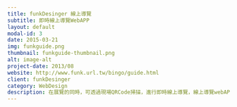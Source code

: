 ```yaml
---
title: funkDesinger 線上導覽
subtitle: 即時線上導覽WebAPP
layout: default
modal-id: 3
date: 2015-03-21
img: funkguide.png
thumbnail: funkguide-thumbnail.png
alt: image-alt
project-date: 2013/08
website: http://www.funk.url.tw/bingo/guide.html
client: funkDesinger
category: WebDesign
description: 在展覽的同時，可透過現場QRCode掃描，進行即時線上導覽，線上導覽webAPP部分採用了jQuery串接Xml及CSS設計部分來完成。
---
```

